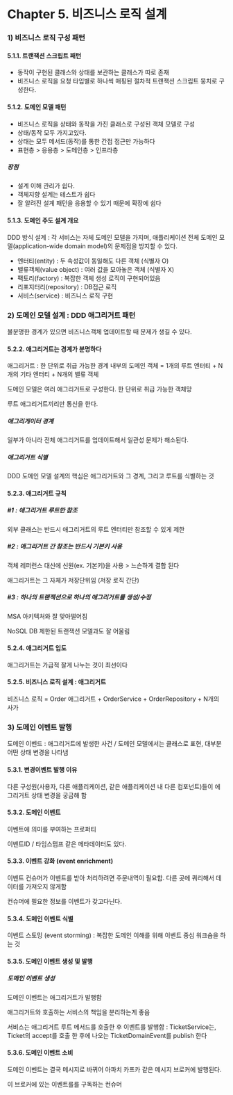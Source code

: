 # Chapter 5. 비즈니스 로직 설계

### 1) 비즈니스 로직 구성 패턴



#### 5.1.1. 트랜잭션 스크립트 패턴

- 동작이 구현된 클래스와 상태를 보관하는 클래스가 따로 존재
- 비즈니스 로직을 요청 타입별로 하나씩 매핑된 절차적 트랜잭션 스크립트 뭉치로 구성한다.



#### 5.1.2. 도메인 모델 패턴

- 비즈니스 로직을 상태와 동작을 가진 클래스로 구성된 객체 모델로 구성
- 상태/동작 모두 가지고있다.
- 상태는 모두 메서드(동작)를 통한 간접 접근만 가능하다
- 표현층 > 응용층 > 도메인층 > 인프라층

##### 장점

- 설계 이해 관리가 쉽다.
- 객체지향 설계는 테스트가 쉽다
- 잘 알려진 설계 패턴을 응용할 수 있기 때문에 확장에 쉽다



#### 5.1.3. 도메인 주도 설계 개요

DDD 방식 설계 : 각 서비스는 자체 도메인 모델을 가지며, 애플리케이션 전체 도메인 모델(application-wide domain model)의 문제점을 방지할 수 있다.

- 엔터티(entity) : 두 속성값이 동일해도 다른 객체 (식별자 O)
- 밸류객체(value object) : 여러 값을 모아놓은 객체 (식별자 X)
- 팩토리(factory) : 복잡한 객체 생성 로직이 구현되어있음
- 리포지터리(repository) : DB접근 로직
- 서비스(service) : 비즈니스 로직 구현



### 2) 도메인 모델 설계 : DDD 애그리거트 패턴

불분명한 경계가 있으면 비즈니스객체 업데이트할 때 문제가 생길 수 있다.



#### 5.2.2. 애그리거트는 경계가 분명하다

애그리거트 : 한 단위로 취급 가능한 경계 내부의 도메인 객체
 = 1개의 루트 엔터티 + N개의 기타 엔터티 + N개의 밸류 객체

도메인 모델은 여러 애그리거트로 구성한다. 한 단위로 취급 가능한 객체망

루트 애그리거트끼리만 통신을 한다.



##### 애그리게이터 경계

일부가 아니라 전체 애그리거트를 업데이트해서 일관성 문제가 해소된다.



##### 애그리거트 식별

DDD 도메인 모델 설계의 핵심은 애그리거트와 그 경계, 그리고 루트를 식별하는 것



#### 5.2.3. 애그리거트 규칙

##### #1 : 애그리거트 루트만 참조

외부 클래스는 반드시 애그리거트의 루트 엔터티만 참조할 수 있게 제한

##### #2 : 애그리거트 간 참조는 반드시 기본키 사용

객체 레퍼런스 대신에 신원(ex. 기본키)을 사용 > 느슨하게 결합 된다

애그리거트는 그 자체가 저장단위임 (저장 로직 간단)

##### #3 : 하나의 트랜잭션으로 하나의 애그리거트를 생성/수정

MSA 아키텍처와 잘 맞아떨어짐

NoSQL DB 제한된 트랜잭션 모델과도 잘 어울림



#### 5.2.4. 애그리거트 입도

애그리거트는 가급적 잘게 나누는 것이 최선이다



#### 5.2.5. 비즈니스 로직 설계 : 애그리거트

비즈니스 로직 = Order 애그리거트 + OrderService + OrderRepository + N개의 사가



### 3) 도메인 이벤트 발행

도메인 이벤드 : 애그리거트에 발생한 사건 / 도메인 모델에서는 클래스로 표현, 대부분 어떤 상태 변경을 나타냄



#### 5.3.1. 변경이벤트 발행 이유

다른 구성원(사용자, 다른 애플리케이션, 같은 애플리케이션 내 다른 컴포넌트)들이 에그리거트 상태 변경을 궁금해 함



#### 5.3.2. 도메인 이벤트

이벤트에 의미를 부여하는 프로퍼티

이벤트ID / 타임스탭프 같은 메타데이터도 있다.



#### 5.3.3. 이벤트 강화 (event enrichment)

이벤트 컨슈머가 이벤트를 받아 처리하려면 주문내역이 필요함.
다른 곳에 쿼리해서 데이터를 가져오지 않게함

컨슈머에 필요한 정보를 이벤트가 갖고다닌다.



#### 5.3.4. 도메인 이벤트 식별

이벤트 스토밍 (event storming) : 복잡한 도메인 이해를 위해 이벤트 중심 워크숍을 하는 것



#### 5.3.5. 도메인 이벤트 생성 및 발행

##### 도메인 이벤트 생성

도메인 이벤트는 애그리거트가 발행함

애그리거트와 호출하는 서비스의 책임을 분리하는게 좋음

서비스는 애그리거트 루트 메서드를 호출한 후 이벤트를 발행함 : TicketService는, Ticket의 accept를 호출 한 후에 나오는 TicketDomainEvent를 publish 한다



#### 5.3.6. 도메인 이벤트 소비

도메인 이벤트는 결국 메시지로 바뀌어 아파치 카프카 같은 메시지 브로커에 발행된다.

이 브로커에 있는 이벤트를를 구독하는 컨슈머



